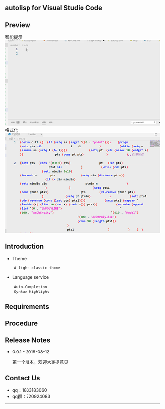 
## autolisp for Visual Studio Code


## Preview
智能提示
![](images/autolisp.gif)
格式化
![](images/format-hover.gif)

## Introduction

*	Theme
```
	A light classic theme
```
*	Language service
```
	Auto-Completion 
	Syntax Highlight
```

## Requirements

   

## Procedure


	
	
## Release Notes




* 0.0.1 - 2019-08-12

	第一个版本，欢迎大家提意见


## Contact Us
* qq：1833183060
* qq群：720924083
-----------------------------------------------------------------------------------------------------------


